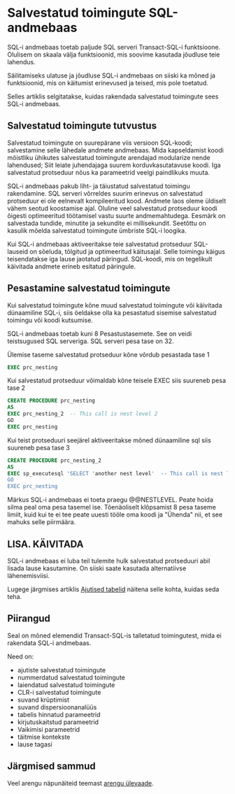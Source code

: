 <properties
   pageTitle="Salvestatud toimingute SQL-i andmebaas | Microsoft Azure'i"
   description="Näpunäiteid salvestatud toimingute arendamise lahenduste rakendamisel SQL Azure'i andmebaas."
   services="sql-data-warehouse"
   documentationCenter="NA"
   authors="jrowlandjones"
   manager="barbkess"
   editor=""/>

<tags
   ms.service="sql-data-warehouse"
   ms.devlang="NA"
   ms.topic="article"
   ms.tgt_pltfrm="NA"
   ms.workload="data-services"
   ms.date="06/30/2016"
   ms.author="jrj;barbkess;sonyama"/>

# <a name="stored-procedures-in-sql-data-warehouse"></a>Salvestatud toimingute SQL-andmebaas

SQL-i andmebaas toetab paljude SQL serveri Transact-SQL-i funktsioone. Olulisem on skaala välja funktsioonid, mis soovime kasutada jõudluse teie lahendus.

Säilitamiseks ulatuse ja jõudluse SQL-i andmebaas on siiski ka mõned ja funktsioonid, mis on käitumist erinevused ja teised, mis pole toetatud.

Selles artiklis selgitatakse, kuidas rakendada salvestatud toimingute sees SQL-i andmebaas.

## <a name="introducing-stored-procedures"></a>Salvestatud toimingute tutvustus
Salvestatud toimingute on suurepärane viis versioon SQL-koodi; salvestamine selle lähedale andmete andmebaas. Mida kapseldamist koodi mõistliku ühikutes salvestatud toimingute arendajad modularize nende lahendused; Siit leiate juhendajaga suurem korduvkasutatavuse koodi. Iga salvestatud protseduur nõus ka parameetrid veelgi paindlikuks muuta.

SQL-i andmebaas pakub liht- ja täiustatud salvestatud toimingu rakendamine. SQL serveri võrreldes suurim erinevus on salvestatud protseduur ei ole eelnevalt kompileeritud kood. Andmete laos oleme üldiselt vähem seotud koostamise ajal. Oluline veel salvestatud protseduur koodi õigesti optimeeritud töötamisel vastu suurte andmemahtudega. Eesmärk on salvestada tundide, minutite ja sekundite ei millisekundit. Seetõttu on kasulik mõelda salvestatud toimingute ümbriste SQL-i loogika.     

Kui SQL-i andmebaas aktiveeritakse teie salvestatud protseduur SQL-lauseid on sõeluda, tõlgitud ja optimeeritud käitusajal. Selle toimingu käigus teisendatakse iga lause jaotatud päringud. SQL-koodi, mis on tegelikult käivitada andmete erineb esitatud päringule.

## <a name="nesting-stored-procedures"></a>Pesastamine salvestatud toimingute
Kui salvestatud toimingute kõne muud salvestatud toimingute või käivitada dünaamiline SQL-i, siis öeldakse olla ka pesastatud sisemise salvestatud toimingu või koodi kutsumise.

SQL-i andmebaas toetab kuni 8 Pesastustasemete. See on veidi teistsugused SQL serveriga. SQL serveri pesa tase on 32.

Ülemise taseme salvestatud protseduur kõne võrdub pesastada tase 1

```sql
EXEC prc_nesting
```
Kui salvestatud protseduur võimaldab kõne teisele EXEC siis suureneb pesa tase 2
```sql
CREATE PROCEDURE prc_nesting
AS
EXEC prc_nesting_2  -- This call is nest level 2
GO
EXEC prc_nesting
```
Kui teist protseduuri seejärel aktiveeritakse mõned dünaamiline sql siis suureneb pesa tase 3
```sql
CREATE PROCEDURE prc_nesting_2
AS
EXEC sp_executesql 'SELECT 'another nest level'  -- This call is nest level 2
GO
EXEC prc_nesting
```

Märkus SQL-i andmebaas ei toeta praegu @@NESTLEVEL. Peate hoida silma peal oma pesa tasemel ise. Tõenäoliselt klõpsamist 8 pesa taseme limiit, kuid kui te ei tee peate uuesti tööle oma koodi ja "Ühenda" nii, et see mahuks selle piirmäära.

## <a name="insertexecute"></a>LISA. KÄIVITADA
SQL-i andmebaas ei luba teil tulemite hulk salvestatud protseduuri abil lisada lause kasutamine. On siiski saate kasutada alternatiivse lähenemisviisi.

Lugege järgmises artiklis [Ajutised tabelid] näitena selle kohta, kuidas seda teha.

## <a name="limitations"></a>Piirangud

Seal on mõned elemendid Transact-SQL-is talletatud toimingutest, mida ei rakendata SQL-i andmebaas.

Need on:

- ajutiste salvestatud toimingute
- nummerdatud salvestatud toimingute
- laiendatud salvestatud toimingute
- CLR-i salvestatud toimingute
- suvand krüptimist
- suvand dispersioonanalüüs
- tabelis hinnatud parameetrid
- kirjutuskaitstud parameetrid
- Vaikimisi parameetrid
- täitmise kontekste
- lause tagasi

## <a name="next-steps"></a>Järgmised sammud
Veel arengu näpunäiteid teemast [arengu ülevaade][].

<!--Image references-->

<!--Article references-->
[Ajutised tabelid]: ./sql-data-warehouse-tables-temporary.md#modularizing-code
[arengu ülevaade]: ./sql-data-warehouse-overview-develop.md

<!--MSDN references-->
[nest level]: https://msdn.microsoft.com/library/ms187371.aspx

<!--Other Web references-->
